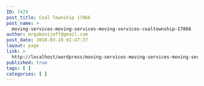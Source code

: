 ```yaml
---
ID: 7429
post_title: Coal Township 17866
post_name: >
  moving-services-moving-services-moving-services-coaltownship-17866
author: mrgabonijeff@gmail.com
post_date: 2018-03-28 01:47:37
layout: page
link: >
  http://localhost/wordpress/moving-services-moving-services-moving-services-coaltownship-17866/
published: true
tags: [ ]
categories: [ ]
---
```

